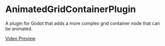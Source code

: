 # AnimatedGridContainerPlugin
A plugin for Godot that adds a more complex grid container node that can be animated.

[Video Preview](https://www.youtube.com/watch?v=_RCcwMFoaJ0)
